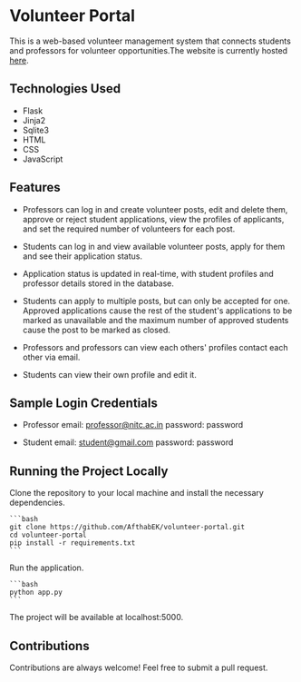 # Volunteer Portal

This is a web-based volunteer management system that connects students and professors for volunteer opportunities.The website is currently hosted [here](http://afthabek.pythonanywhere.com/).

## Technologies Used

 - Flask
 - Jinja2
 - Sqlite3
 - HTML
 - CSS
 - JavaScript

## Features

- Professors can log in and create volunteer posts, edit and delete them, approve or reject student applications, view the profiles of applicants, and set the required number of volunteers for each post.
- Students can log in and view available volunteer posts, apply for them and see their application status.
- Application status is updated in real-time, with student profiles and professor details stored in the database.
 
- Students can apply to multiple posts, but can only be accepted for one. Approved applications cause the rest of the student's applications to be marked as unavailable and the maximum number of approved students cause the post to be marked as closed.
- Professors and professors can view each others' profiles contact each other via email.
- Students can view their own profile and edit it.

## Sample Login Credentials
- Professor email: professor@nitc.ac.in
	password: password

- Student email: student@gmail.com
	password: password

## Running the Project Locally

Clone the repository to your local machine and install the necessary dependencies.
    
    ```bash
    git clone https://github.com/AfthabEK/volunteer-portal.git
    cd volunteer-portal
    pip install -r requirements.txt
    ```
Run the application.
    
    ```bash
    python app.py
    ```
The project will be available at localhost:5000.

## Contributions
Contributions are always welcome! Feel free to submit a pull request.







